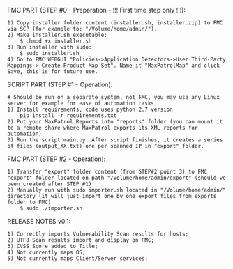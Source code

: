 FMC PART (STEP #0 - Preparation - !!! First time step only !!!):

	1) Copy installer folder content (installer.sh, installer.zip) to FMC via SCP (for example to: "/Volume/home/admin/").
	2) Make installer.sh executable:
		$ chmod +x installer.sh
	3) Run installer with sudo:
		$ sudo installer.sh
	4) Go to FMC WEBGUI "Policies->Application Detectors->User Third-Party Mappings-> Create Product Map Set". Name it "MaxPatrolMap" and click Save, this is for future use.	

SCRIPT PART (STEP #1 - Operation):

	# Should be run on a separate system, not FMC, you may use any Linux server for example for ease of automation tasks.
	1) Install requirements, code uses python 2.7 version
		pip install -r requirements.txt
	2) Put your MaxPatrol Reports into "reports" folder (you can mount it to a remote share where MaxPatrol exports its XML reports for automation)
	3) Run the script main.py. After script finishes, it creates a series of files (output_XX.txt) one per scanned IP in "export" folder.

FMC PART (STEP #2 - Operation):

	1) Transfer "export" folder content (from STEP#2 point 3) to FMC "export" folder located on path "/Volume/home/admin/export" (should've been created after STEP #1)
	2) Manually run with sudo importer.sh located in "/Volume/home/admin/" directory (it will just import one by one export files from exports folder to FMC)
		$ sudo ./importer.sh

RELEASE NOTES v0.1:

	1) Correctly imports Vulnerability Scan results for hosts;
	2) UTF8 Scan results import and display on FMC;
	3) CVSS Score added to Title;
	4) Not currently maps OS;
	5) Not currently maps Client/Server services;


